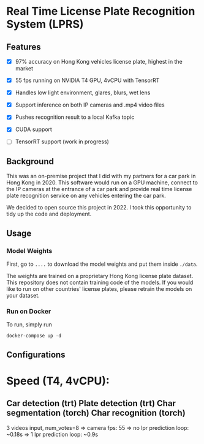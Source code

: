 # Real Time License Plate Recognition System (LPRS)



## Features
- [X] 97% accuracy on Hong Kong vehicles license plate, highest in the market
- [X] 55 fps running on NVIDIA T4 GPU, 4vCPU with TensorRT
- [X] Handles low light environment, glares, blurs, wet lens
- [X] Support inference on both IP cameras and .mp4 video files
- [X] Pushes recognition result to a local Kafka topic
- [X] CUDA support
- [ ] TensorRT support (work in progress)


## Background
This was an on-premise project that I did with my partners for a car park in Hong Kong in 2020. 
This software would run on a GPU machine, connect to the IP cameras at the entrance of a car park
and provide real time license plate recognition service on any vehicles entering the car park.

We decided to open source this project in 2022. I took this opportunity to tidy up the code and deployment.

## Usage

### Model Weights
First, go to `....` to download the model weights and put them inside `./data`.

The weights are trained on a proprietary Hong Kong license plate dataset.
This repository does not contain training code of the models.
If you would like to run on other countries' license plates, 
please retrain the models on your dataset. 

### Run on Docker
To run, simply run 
```shell
docker-compose up -d
```

## Configurations


# Speed (T4, 4vCPU):
Car detection (trt)
Plate detection (trt)
Char segmentation (torch)
Char recognition (torch)
-----------------------------
3 videos input, num_votes=8
=> camera fps: 55
=> no lpr prediction loop: ~0.18s
=> 1 lpr prediction loop: ~0.9s
